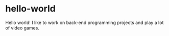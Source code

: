 # hello-world

Hello world! I like to work on back-end programming projects and play a lot of video games.
